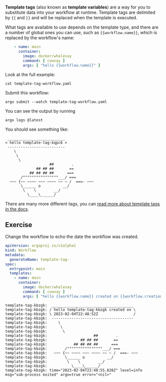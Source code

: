 **Template tags** (also known as **template variables**) are a way for you to substitute data into your workflow at runtime. Template tags are delimited by `{{` and `}}` and will be replaced when the template is executed.

What tags are available to use depends on the template type, and there are a number of global ones you can use, such as `{{workflow.name}}`, which is replaced by the workflow's name:

```yaml
    - name: main
      container:
        image: docker/whalesay
        command: [ cowsay ]
        args: [ "hello {{workflow.name}}" ]
```

Look at the full example:

`cat template-tag-workflow.yaml`

Submit this workflow:

`argo submit --watch template-tag-workflow.yaml`

You can see the output by running

`argo logs @latest`

You should see something like:

```output
 __________________________
< hello template-tag-kqpc6 >
 --------------------------
    \
     \
      \     
                    ##        .            
              ## ## ##       ==            
           ## ## ## ##      ===            
       /""""""""""""""""___/ ===        
  ~~~ {~~ ~~~~ ~~~ ~~~~ ~~ ~ /  ===- ~~~   
       \______ o          __/            
        \    \        __/             
          \____\______/   
```

There are many more different tags, you can [read more about template tags in the docs](https://argoproj.github.io/argo-workflows/variables/).

## Exercise

Change the workflow to echo the date the workflow was created.

```yaml                                           
apiVersion: argoproj.io/v1alpha1
kind: Workflow
metadata:
  generateName: template-tag-
spec:
  entrypoint: main
  templates:
    - name: main
      container:
        image: docker/whalesay
        command: [ cowsay ]
        args: [ "hello {{workflow.name}} created on {{workflow.creationTimestamp}}" ]
```

```output
template-tag-kbzgk:  _____________________________________ 
template-tag-kbzgk: / hello template-tag-kbzgk created on \
template-tag-kbzgk: \ 2023-02-04T22:48:52Z                /
template-tag-kbzgk:  ------------------------------------- 
template-tag-kbzgk:     \
template-tag-kbzgk:      \
template-tag-kbzgk:       \     
template-tag-kbzgk:                     ##        .            
template-tag-kbzgk:               ## ## ##       ==            
template-tag-kbzgk:            ## ## ## ##      ===            
template-tag-kbzgk:        /""""""""""""""""___/ ===        
template-tag-kbzgk:   ~~~ {~~ ~~~~ ~~~ ~~~~ ~~ ~ /  ===- ~~~   
template-tag-kbzgk:        \______ o          __/            
template-tag-kbzgk:         \    \        __/             
template-tag-kbzgk:           \____\______/   
template-tag-kbzgk: time="2023-02-04T22:48:55.828Z" level=info msg="sub-process exited" argo=true error="<nil>"
```

